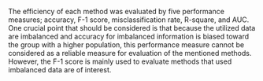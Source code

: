 The efficiency of each method was evaluated by five performance measures; accuracy, F-1 score, misclassification rate, R-square, and AUC. One crucial point that should be considered is that because the utilized data are imbalanced and accuracy for imbalanced information is biased toward the group with a higher population, this performance measure cannot be considered as a reliable measure for evaluation of the mentioned methods. However, the F-1 score is mainly used to evaluate methods that used imbalanced data are of interest.


